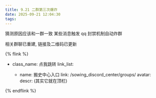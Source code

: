 ```yaml
---
title: 9.21 二群第三次爆炸
date: 2025-09-21 12:04:30
tags:
---
```


猜测原因应该和一群一致
某些消息触发 qq 封禁机制自动炸群

相关群聊已重建, 链接及二维码已更新

{% flink %}

- class_name: 点我跳转
  link_list:

  - name: 搬史中心入口
    link: /sowing_discord_center/groups/
    avatar:
    descr: (其实它就在顶栏)

{% endflink %}
